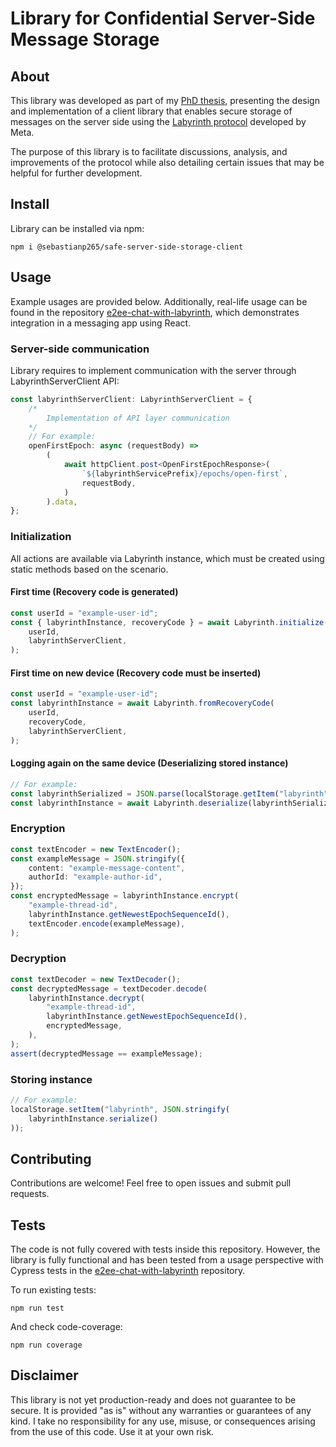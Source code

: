 # Library for Confidential Server-Side Message Storage

## About

This library was developed as part of my [PhD thesis](https://github.com/sebastianp265/safe-server-side-storage-client/blob/main/phd.pdf), presenting the design and implementation of a client library that enables secure storage of messages on the server side using the [Labyrinth protocol](https://engineering.fb.com/wp-content/uploads/2023/12/TheLabyrinthEncryptedMessageStorageProtocol_12-6-2023.pdf) developed by Meta.

The purpose of this library is to facilitate discussions, analysis, and improvements of the protocol while also detailing certain issues that may be helpful for further development.

## Install

Library can be installed via npm:
```shell
npm i @sebastianp265/safe-server-side-storage-client
```

## Usage

Example usages are provided below. Additionally, real-life usage can be found in the repository [e2ee-chat-with-labyrinth](https://github.com/sebastianp265/e2ee-chat-with-labyrinth), 
which demonstrates integration in a messaging app using React.

### Server-side communication

Library requires to implement communication with the server through LabyrinthServerClient API:
```typescript
const labyrinthServerClient: LabyrinthServerClient = {
    /*
        Implementation of API layer communication
    */
    // For example:
    openFirstEpoch: async (requestBody) =>
        (
            await httpClient.post<OpenFirstEpochResponse>(
                `${labyrinthServicePrefix}/epochs/open-first`,
                requestBody,
            )
        ).data,
};
```


### Initialization

All actions are available via Labyrinth instance, which must be created using static methods based on the scenario.

#### First time (Recovery code is generated)

```typescript
const userId = "example-user-id";
const { labyrinthInstance, recoveryCode } = await Labyrinth.initialize(
    userId,
    labyrinthServerClient,
);
```

#### First time on new device (Recovery code must be inserted)

```typescript
const userId = "example-user-id";
const labyrinthInstance = await Labyrinth.fromRecoveryCode(
    userId,
    recoveryCode,
    labyrinthServerClient,
);
```

#### Logging again on the same device (Deserializing stored instance)

```typescript
// For example:
const labyrinthSerialized = JSON.parse(localStorage.getItem("labyrinth"))
const labyrinthInstance = await Labyrinth.deserialize(labyrinthSerialized, labyrinthServerClient)
```

### Encryption 

```typescript
const textEncoder = new TextEncoder();
const exampleMessage = JSON.stringify({
    content: "example-message-content",
    authorId: "example-author-id",
});
const encryptedMessage = labyrinthInstance.encrypt(
    "example-thread-id",
    labyrinthInstance.getNewestEpochSequenceId(),
    textEncoder.encode(exampleMessage),
);
```

### Decryption

```typescript
const textDecoder = new TextDecoder();
const decryptedMessage = textDecoder.decode(
    labyrinthInstance.decrypt(
        "example-thread-id",
        labyrinthInstance.getNewestEpochSequenceId(),
        encryptedMessage,
    ),
);
assert(decryptedMessage == exampleMessage);
```

### Storing instance

```typescript
// For example:
localStorage.setItem("labyrinth", JSON.stringify(
    labyrinthInstance.serialize()
));
```

## Contributing

Contributions are welcome! Feel free to open issues and submit pull requests.

## Tests

The code is not fully covered with tests inside this repository. However, the library is fully functional and has been tested from a usage perspective with Cypress tests in the [e2ee-chat-with-labyrinth](https://github.com/sebastianp265/e2ee-chat-with-labyrinth) repository.

To run existing tests:
```shell
npm run test
```

And check code-coverage:
```shell
npm run coverage
```

## Disclaimer

This library is not yet production-ready and does not guarantee to be secure. It is provided "as is" without any warranties or guarantees of any kind. I take no responsibility for any use, misuse, or consequences arising from the use of this code. Use it at your own risk.
